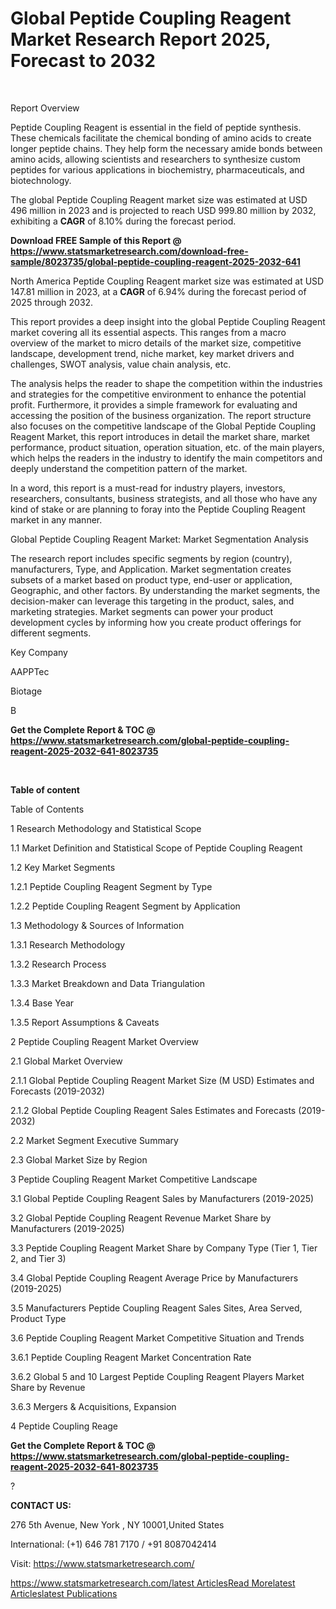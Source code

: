 <h1>Global Peptide Coupling Reagent Market Research Report 2025, Forecast to 2032</h1><br/><p>Report Overview</p>
 
 
 
 <p>Peptide Coupling Reagent is essential in the field of peptide synthesis. These chemicals facilitate the chemical bonding of amino acids to create longer peptide chains. They help form the necessary amide bonds between amino acids, allowing scientists and researchers to synthesize custom peptides for various applications in biochemistry, pharmaceuticals, and biotechnology.</p>
 
 
 
 <p>The global Peptide Coupling Reagent market size was estimated at USD 496 million in 2023 and is projected to reach USD 999.80 million by 2032, exhibiting a <strong>CAGR</strong> of 8.10% during the forecast period.</p>
 
 
 
 <p><strong>Download FREE Sample of this Report @ <a href="https://www.statsmarketresearch.com/download-free-sample/8023735/global-peptide-coupling-reagent-2025-2032-641">https://www.statsmarketresearch.com/download-free-sample/8023735/global-peptide-coupling-reagent-2025-2032-641</a></strong></p>
 
 
 
 <p>North America Peptide Coupling Reagent market size was estimated at USD 147.81 million in 2023, at a <strong>CAGR</strong> of 6.94% during the forecast period of 2025 through 2032.</p>
 
 
 
 <p>This report provides a deep insight into the global Peptide Coupling Reagent market covering all its essential aspects. This ranges from a macro overview of the market to micro details of the market size, competitive landscape, development trend, niche market, key market drivers and challenges, SWOT analysis, value chain analysis, etc.</p>
 
 
 
 <p>The analysis helps the reader to shape the competition within the industries and strategies for the competitive environment to enhance the potential profit. Furthermore, it provides a simple framework for evaluating and accessing the position of the business organization. The report structure also focuses on the competitive landscape of the Global Peptide Coupling Reagent Market, this report introduces in detail the market share, market performance, product situation, operation situation, etc. of the main players, which helps the readers in the industry to identify the main competitors and deeply understand the competition pattern of the market.</p>
 
 
 
 <p>In a word, this report is a must-read for industry players, investors, researchers, consultants, business strategists, and all those who have any kind of stake or are planning to foray into the Peptide Coupling Reagent market in any manner.</p>
 
 
 
 <p>Global Peptide Coupling Reagent Market: Market Segmentation Analysis</p>
 
 
 
 <p>The research report includes specific segments by region (country), manufacturers, Type, and Application. Market segmentation creates subsets of a market based on product type, end-user or application, Geographic, and other factors. By understanding the market segments, the decision-maker can leverage this targeting in the product, sales, and marketing strategies. Market segments can power your product development cycles by informing how you create product offerings for different segments.</p>
 
 
 
 <p>Key Company</p>
 
 
 
 <p>AAPPTec</p>
 
 
 
 <p>Biotage</p>
 
 
 
 <p>B</p>
 
 
 
 <div><b>Get the Complete Report & TOC @ <a href="https://www.statsmarketresearch.com/global-peptide-coupling-reagent-2025-2032-641-8023735">https://www.statsmarketresearch.com/global-peptide-coupling-reagent-2025-2032-641-8023735</a></b></div>
 
 
 
 <p><br />
 
 <b>Table of content</b></p>
 
 
 
 <p>Table of Contents<br />
 
 1 Research Methodology and Statistical Scope<br />
 
 1.1 Market Definition and Statistical Scope of Peptide Coupling Reagent<br />
 
 1.2 Key Market Segments<br />
 
 1.2.1 Peptide Coupling Reagent Segment by Type<br />
 
 1.2.2 Peptide Coupling Reagent Segment by Application<br />
 
 1.3 Methodology & Sources of Information<br />
 
 1.3.1 Research Methodology<br />
 
 1.3.2 Research Process<br />
 
 1.3.3 Market Breakdown and Data Triangulation<br />
 
 1.3.4 Base Year<br />
 
 1.3.5 Report Assumptions & Caveats<br />
 
 2 Peptide Coupling Reagent Market Overview<br />
 
 2.1 Global Market Overview<br />
 
 2.1.1 Global Peptide Coupling Reagent Market Size (M USD) Estimates and Forecasts (2019-2032)<br />
 
 2.1.2 Global Peptide Coupling Reagent Sales Estimates and Forecasts (2019-2032)<br />
 
 2.2 Market Segment Executive Summary<br />
 
 2.3 Global Market Size by Region<br />
 
 3 Peptide Coupling Reagent Market Competitive Landscape<br />
 
 3.1 Global Peptide Coupling Reagent Sales by Manufacturers (2019-2025)<br />
 
 3.2 Global Peptide Coupling Reagent Revenue Market Share by Manufacturers (2019-2025)<br />
 
 3.3 Peptide Coupling Reagent Market Share by Company Type (Tier 1, Tier 2, and Tier 3)<br />
 
 3.4 Global Peptide Coupling Reagent Average Price by Manufacturers (2019-2025)<br />
 
 3.5 Manufacturers Peptide Coupling Reagent Sales Sites, Area Served, Product Type<br />
 
 3.6 Peptide Coupling Reagent Market Competitive Situation and Trends<br />
 
 3.6.1 Peptide Coupling Reagent Market Concentration Rate<br />
 
 3.6.2 Global 5 and 10 Largest Peptide Coupling Reagent Players Market Share by Revenue<br />
 
 3.6.3 Mergers & Acquisitions, Expansion<br />
 
 4 Peptide Coupling Reage</p>
 
 
 
 <div><b>Get the Complete Report & TOC @ <a href="https://www.statsmarketresearch.com/global-peptide-coupling-reagent-2025-2032-641-8023735">https://www.statsmarketresearch.com/global-peptide-coupling-reagent-2025-2032-641-8023735</a></b></div>
 
 
 
 <p>? </p>
 
 
 
 <p><b>CONTACT US:</b><br />
 
 276 5th Avenue, New York , NY 10001,United States<br />
 
 International: (+1) 646 781 7170 / +91 8087042414<br />
 
 Visit: <a href="https://www.statsmarketresearch.com/">https://www.statsmarketresearch.com/</a><br />
 
 <a href="https://gyeongbokgung.com">https://www.statsmarketresearch.com/</a><a href="https://hallyeomaritime.com">latest Articles</a><a href="https://jingwansa.com">Read More</a><a href="https://nguoiviet.jp/">latest Articles</a><a href="https://www.intelmarketresearch.com/">latest Publications</a></p>